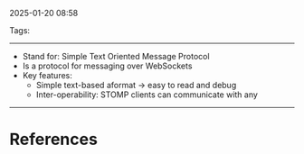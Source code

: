 2025-01-20 08:58

Tags: 

---

- Stand for: Simple Text Oriented Message Protocol
- Is a protocol for messaging  over WebSockets
- Key features:
	- Simple text-based aformat -> easy to read and debug
	- Inter-operability: STOMP clients can communicate with any 

---
# References